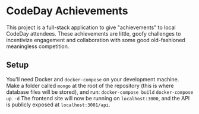 # CodeDay Achievements
This project is a full-stack application to give "achievements" to local CodeDay attendees. These achievements are little, goofy challenges to incentivize engagement and collaboration with some good old-fashioned meaningless competition.

## Setup
You'll need Docker and `docker-compose` on your development machine.
Make a folder called `mongo` at the root of the repository (this is where database files will be stored), and run:
`docker-compose build`
`docker-compose up -d`
The frontend site will now be running on `localhost:3000`, and the API is publicly exposed at `localhost:3001/api`.